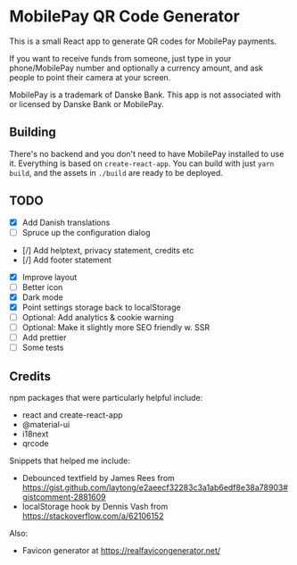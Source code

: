 # MobilePay QR Code Generator

This is a small React app to generate QR codes for MobilePay payments. 

If you want to receive funds from someone, just type in your phone/MobilePay
number and optionally a currency amount, and ask people to point their camera at
your screen.

MobilePay is a trademark of Danske Bank. This app is not associated with or
licensed by Danske Bank or MobilePay.

## Building

There's no backend and you don't need to have MobilePay installed to use it.
Everything is based on `create-react-app`. You can build with just `yarn build`,
and the assets in `./build` are ready to be deployed.



## TODO

- [x] Add Danish translations
- [ ] Spruce up the configuration dialog
- [/] Add helptext, privacy statement, credits etc
- [/] Add footer statement
- [x] Improve layout
- [ ] Better icon
- [x] Dark mode
- [x] Point settings storage back to localStorage
- [ ] Optional: Add analytics & cookie warning
- [ ] Optional: Make it slightly more SEO friendly w. SSR
- [ ] Add prettier
- [ ] Some tests

## Credits

npm packages that were particularly helpful include:
- react and create-react-app
- @material-ui
- i18next
- qrcode

Snippets that helped me include:
- Debounced textfield by James Rees from
  https://gist.github.com/laytong/e2aeecf32283c3a1ab6edf8e38a78903#gistcomment-2881609
- localStorage hook by Dennis Vash from https://stackoverflow.com/a/62106152

Also:
- Favicon generator at https://realfavicongenerator.net/ 
